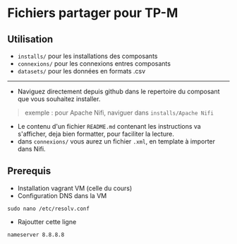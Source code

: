 # Fichiers partager pour TP-M

## Utilisation
- `installs/` pour les installations des composants
- `connexions/` pour les connexions entres composants
- `datasets/` pour les données en formats .csv

---

- Naviguez directement depuis github dans le repertoire du composant que vous souhaitez installer.

> exemple : pour Apache Nifi, naviguer dans `installs/Apache Nifi` 
 
- Le contenu d'un fichier `README.md` contenant les instructions va s'afficher, deja bien formatter, pour faciliter la lecture.
- dans `connexions/` vous aurez un fichier `.xml`, en template à importer dans Nifi.

## Prerequis

* Installation vagrant VM (celle du cours)
* Configuration DNS dans la VM
```
sudo nano /etc/resolv.conf
```

* Rajoutter cette ligne
```
nameserver 8.8.8.8
```
